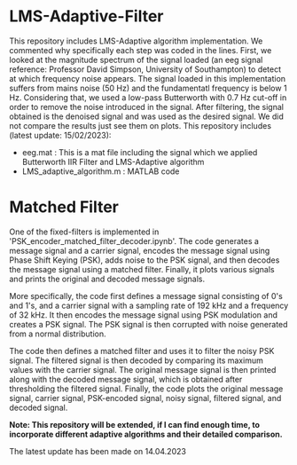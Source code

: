 # LMS-Adaptive-Filter
This repository includes LMS-Adaptive algorithm implementation. We commented why specifically each step was coded in the lines. First, we looked at the magnitude spectrum of the signal loaded (an eeg signal reference: Professor David Simpson, University of Southampton) to detect at which frequency noise appears. The signal loaded in this implementation suffers from mains noise (50 Hz) and the fundamentatl frequency is below 1 Hz. Considering that, we used a low-pass Butterworth with 0.7 Hz cut-off in order to remove the noise introduced in the signal. After filtering, the signal obtained is the denoised signal and was used as the desired signal. We did not compare the results just see them on plots. This repository includes (latest update: 15/02/2023):
- eeg.mat : This is a mat file including the signal which we applied Butterworth IIR Filter and LMS-Adaptive algorithm
- LMS_adaptive_algorithm.m : MATLAB code

# Matched Filter
One of the fixed-filters is implemented in 'PSK_encoder_matched_filter_decoder.ipynb'. The code generates a message signal and a carrier signal, encodes the message signal using Phase Shift Keying (PSK), adds noise to the PSK signal, and then decodes the message signal using a matched filter. Finally, it plots various signals and prints the original and decoded message signals.

More specifically, the code first defines a message signal consisting of 0's and 1's, and a carrier signal with a sampling rate of 192 kHz and a frequency of 32 kHz. It then encodes the message signal using PSK modulation and creates a PSK signal. The PSK signal is then corrupted with noise generated from a normal distribution.

The code then defines a matched filter and uses it to filter the noisy PSK signal. The filtered signal is then decoded by comparing its maximum values with the carrier signal. The original message signal is then printed along with the decoded message signal, which is obtained after thresholding the filtered signal. Finally, the code plots the original message signal, carrier signal, PSK-encoded signal, noisy signal, filtered signal, and decoded signal.

**Note: This repository will be extended, if I can find enough time, to incorporate different adaptive algorithms and their detailed comparison.**

The latest update has been made on 14.04.2023
